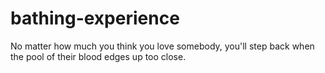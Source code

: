 # bathing-experience
No matter how much you think you love somebody, you'll step back when the pool of their blood edges up too close.
